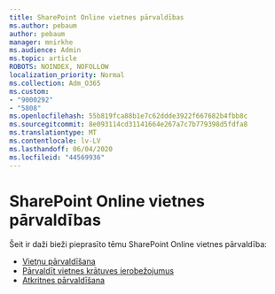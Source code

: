 ```yaml
---
title: SharePoint Online vietnes pārvaldības
ms.author: pebaum
author: pebaum
manager: mnirkhe
ms.audience: Admin
ms.topic: article
ROBOTS: NOINDEX, NOFOLLOW
localization_priority: Normal
ms.collection: Adm_O365
ms.custom:
- "9000292"
- "5808"
ms.openlocfilehash: 55b819fca88b1e7c62ddde3922f667682b4fbb8c
ms.sourcegitcommit: 8e093114cd31141664e267a7c7b779398d5fdfa8
ms.translationtype: MT
ms.contentlocale: lv-LV
ms.lasthandoff: 06/04/2020
ms.locfileid: "44569936"
---
```

# <a name="sharepoint-online-site-management"></a>SharePoint Online vietnes pārvaldības

Šeit ir daži bieži pieprasīto tēmu SharePoint Online vietnes pārvaldība:

- [Vietņu pārvaldīšana](https://docs.microsoft.com/sharepoint/manage-sites-in-new-admin-center)
- [Pārvaldīt vietnes krātuves ierobežojumus](https://docs.microsoft.com/sharepoint/manage-site-collection-storage-limits)
- [Atkritnes pārvaldīšana](https://support.microsoft.com/office/8a6c2198-910e-42dc-9a9c-bc5bc4f327da)